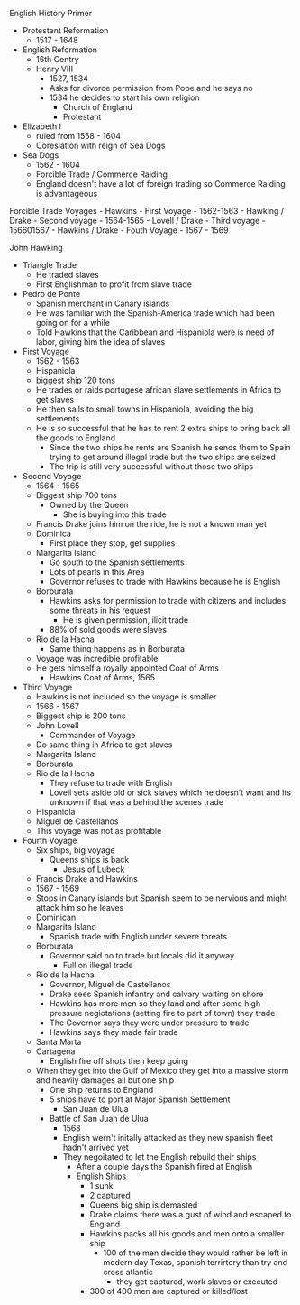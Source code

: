 English History Primer 
- Protestant Reformation
	- 1517 - 1648
- English Reformation 
	- 16th Centry 
	- Henry VIII
		- 1527, 1534
		- Asks for divorce permission from Pope and he says no 
		- 1534 he decides to start his own religion
			- Church of England
			- Protestant
- Elizabeth I
	- ruled from 1558 - 1604
	- Coreslation with reign of Sea Dogs 
- Sea Dogs
	- 1562 - 1604
	- Forcible Trade / Commerce Raiding
	- England doesn't have a lot of foreign trading so Commerce Raiding is advantageous


Forcible Trade Voyages
	- Hawkins
		- First Voyage 
			- 1562-1563
	- Hawking / Drake
		- Second voyage
			- 1564-1565
	- Lovell / Drake
		- Third voyage
			- 156601567
	- Hawkins / Drake
		- Fouth Voyage 
			- 1567 - 1569

John Hawking
- Triangle Trade 
	- He traded slaves
	- First Englishman to profit from slave trade 
- Pedro de Ponte
	- Spanish merchant in Canary islands 
	- He was familiar with the Spanish-America trade which had been going on for a while 
	- Told Hawkins that the Caribbean and Hispaniola were is need of labor, giving him the idea of slaves
- First Voyage
	- 1562 - 1563
	- Hispaniola 
	- biggest ship 120 tons 
	- He trades or raids portugese african slave settlements in Africa to get slaves
	- He then sails to small towns in Hispaniola, avoiding the big settlements 
	- He is so successful that he has to rent 2 extra ships to bring back all the goods to England
		- Since the two ships he rents are Spanish he sends them to Spain trying to get around illegal trade but the two ships are seized
		- The trip is still very successful without those two ships 
- Second Voyage 
	- 1564 - 1565
	- Biggest ship 700 tons 
		- Owned by the Queen 
			- She is buying into this trade
	- Francis Drake joins him on the ride, he is not a known man yet 
	- Dominica 
		- First place they stop, get supplies
	- Margarita Island
		- Go south to the Spanish settlements 
		- Lots of pearls in this Area 
		- Governor refuses to trade with Hawkins because he is English 
	- Borburata
		- Hawkins asks for permission to trade with citizens and includes some threats in his request 
			- He is given permission, ilicit trade
		- 88% of sold goods were slaves
	- Rio de la Hacha 
		- Same thing happens as in Borburata
	- Voyage was incredible profitable 
	- He gets himself a royally appointed Coat of Arms 
		- Hawkins Coat of Arms, 1565
- Third Voyage 
	- Hawkins is not included so the voyage is smaller 
	- 1566 - 1567
	- Biggest ship is 200 tons 
	- John Lovell 
		- Commander of Voyage
	- Do same thing in Africa to get slaves 
	- Margarita Island 
	- Borburata 
	- Rio de la Hacha
		- They refuse to trade with English 
		- Lovell sets aside old or sick slaves which he doesn't want and its unknown if that was a behind the scenes trade 
	- Hispaniola 
	- Miguel de Castellanos
	- This voyage was not as profitable 
- Fourth Voyage 
	- Six ships, big voyage 
		- Queens ships is back 
			- Jesus of Lubeck 
	- Francis Drake and Hawkins 
	- 1567 - 1569
	- Stops in Canary islands but Spanish seem to be nervious and might attack him so he leaves 
	- Dominican 
	- Margarita Island 
		- Spanish trade with English under severe threats 
	- Borburata
		- Governor said no to trade but locals did it anyway 
			- Full on illegal trade
	- Rio de la Hacha 
		- Governor, Miguel de Castellanos
		- Drake sees Spanish infantry and calvary waiting on shore 
		- Hawkins has more men so they land and after some high pressure negiotations (setting fire to part of town) they trade 
		- The Governor says they were under pressure to trade
		- Hawkins says they made fair trade 
	- Santa Marta
	- Cartagena
		- English fire off shots then keep going 
	- When they get into the Gulf of Mexico they get into a massive storm and heavily damages all but one ship 
		- One ship returns to England 
		- 5 ships have to port at Major Spanish Settlement 
			- San Juan de Ulua
		- Battle of San Juan de Ulua
			- 1568
			- English wern't initally attacked as they new spanish fleet hadn't arrived yet 
			- They negoitated to let the English rebuild their ships 
				- After a couple days the Spanish fired at English 
				- English Ships 
					- 1 sunk 
					- 2 captured
					- Queens big ship is demasted
					- Drake claims there was a gust of wind and escaped to England
					- Hawkins packs all his goods and men onto a smaller ship 
						- 100 of the men decide they would rather be left in modern day Texas, spanish terrirtory than try and cross atlantic 
							- they get captured, work slaves or executed
					- 300 of 400 men are captured or killed/lost